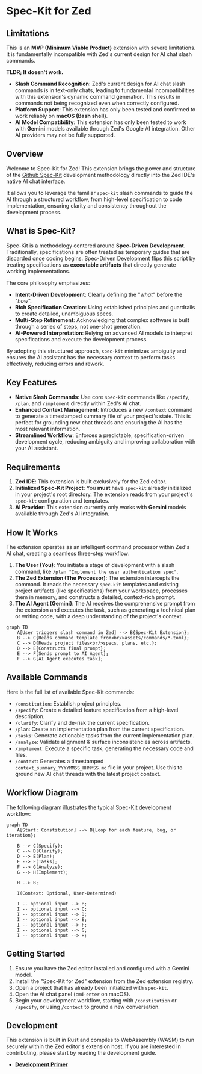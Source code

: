 # Spec-Kit for Zed

## Limitations

This is an **MVP (Minimum Viable Product)** extension with severe limitations. It is fundamentally incompatible with Zed's current design for AI chat slash commands.

**TLDR; It doesn't work.**

*   **Slash Command Recognition**: Zed's current design for AI chat slash commands is in text-only chats, leading to fundamental incompatibilities with this extension's dynamic command generation. This results in commands not being recognized even when correctly configured.
*   **Platform Support**: This extension has only been tested and confirmed to work reliably on **macOS (Bash shell)**.
*   **AI Model Compatibility**: This extension has only been tested to work with **Gemini** models available through Zed's Google AI integration. Other AI providers may not be fully supported.

## Overview

Welcome to Spec-Kit for Zed! This extension brings the power and structure of the [Github Spec-Kit](https://github.com/github/spec-kit) development methodology directly into the Zed IDE's native AI chat interface.

It allows you to leverage the familiar `spec-kit` slash commands to guide the AI through a structured workflow, from high-level specification to code implementation, ensuring clarity and consistency throughout the development process.

## What is Spec-Kit?

Spec-Kit is a methodology centered around **Spec-Driven Development**. Traditionally, specifications are often treated as temporary guides that are discarded once coding begins. Spec-Driven Development flips this script by treating specifications as **executable artifacts** that directly generate working implementations.

The core philosophy emphasizes:

*   **Intent-Driven Development**: Clearly defining the "_what_" before the "_how_".
*   **Rich Specification Creation**: Using established principles and guardrails to create detailed, unambiguous specs.
*   **Multi-Step Refinement**: Acknowledging that complex software is built through a series of steps, not one-shot generation.
*   **AI-Powered Interpretation**: Relying on advanced AI models to interpret specifications and execute the development process.

By adopting this structured approach, `spec-kit` minimizes ambiguity and ensures the AI assistant has the necessary context to perform tasks effectively, reducing errors and rework.

## Key Features

*   **Native Slash Commands**: Use core `spec-kit` commands like `/specify`, `/plan`, and `/implement` directly within Zed's AI chat.
*   **Enhanced Context Management**: Introduces a new `/context` command to generate a timestamped summary file of your project's state. This is perfect for grounding new chat threads and ensuring the AI has the most relevant information.
*   **Streamlined Workflow**: Enforces a predictable, specification-driven development cycle, reducing ambiguity and improving collaboration with your AI assistant.

## Requirements

1.  **Zed IDE**: This extension is built exclusively for the Zed editor.
2.  **Initialized Spec-Kit Project**: You **must** have `spec-kit` already initialized in your project's root directory. The extension reads from your project's `spec-kit` configuration and templates.
3.  **AI Provider**: This extension currently only works with **Gemini** models available through Zed's AI integration.

## How It Works

The extension operates as an intelligent command processor within Zed's AI chat, creating a seamless three-step workflow:

1.  **The User (You)**: You initiate a stage of development with a slash command, like `/plan "Implement the user authentication spec"`.
2.  **The Zed Extension (The Processor)**: The extension intercepts the command. It reads the necessary `spec-kit` templates and existing project artifacts (like specifications) from your workspace, processes them in memory, and constructs a detailed, context-rich prompt.
3.  **The AI Agent (Gemini)**: The AI receives the comprehensive prompt from the extension and executes the task, such as generating a technical plan or writing code, with a deep understanding of the project's context.

```mermaid
graph TD
    A[User triggers slash command in Zed] --> B{Spec-Kit Extension};
    B --> C{Reads command template from<br/>assets/commands/*.toml};
    C --> D{Reads project files<br/>specs, plans, etc.};
    D --> E{Constructs final prompt};
    E --> F[Sends prompt to AI Agent];
    F --> G[AI Agent executes task];
```

## Available Commands

Here is the full list of available Spec-Kit commands:

*   `/constitution`: Establish project principles.
*   `/specify`: Create a detailed feature specification from a high-level description.
*   `/clarify`: Clarify and de-risk the current specification.
*   `/plan`: Create an implementation plan from the current specification.
*   `/tasks`: Generate actionable tasks from the current implementation plan.
*   `/analyze`: Validate alignment & surface inconsistencies across artifacts.
*   `/implement`: Execute a specific task, generating the necessary code and files.
*   `/context`: Generates a timestamped `context_summary_YYYYMMSS_HHMMSS.md` file in your project. Use this to ground new AI chat threads with the latest project context.

## Workflow Diagram

The following diagram illustrates the typical Spec-Kit development workflow:

```mermaid
graph TD
    A[Start: Constitution] --> B{Loop for each feature, bug, or iteration};

    B --> C(Specify);
    C --> D(Clarify);
    D --> E(Plan);
    E --> F(Tasks);
    F --> G(Analyze);
    G --> H(Implement);

    H --> B;

    I(Context: Optional, User-Determined)

    I -- optional input --> B;
    I -- optional input --> C;
    I -- optional input --> D;
    I -- optional input --> E;
    I -- optional input --> F;
    I -- optional input --> G;
    I -- optional input --> H;
```

## Getting Started

1.  Ensure you have the Zed editor installed and configured with a Gemini model.
2.  Install the "Spec-Kit for Zed" extension from the Zed extension registry.
3.  Open a project that has already been initialized with `spec-kit`.
4.  Open the AI chat panel (`cmd-enter` on macOS).
5.  Begin your development workflow, starting with `/constitution` or `/specify`, or using `/context` to ground a new conversation.

## Development

This extension is built in Rust and compiles to WebAssembly (WASM) to run securely within the Zed editor's extension host. If you are interested in contributing, please start by reading the development guide.

*   [**Development Primer**](./reference/Notes/development_primer.md)
